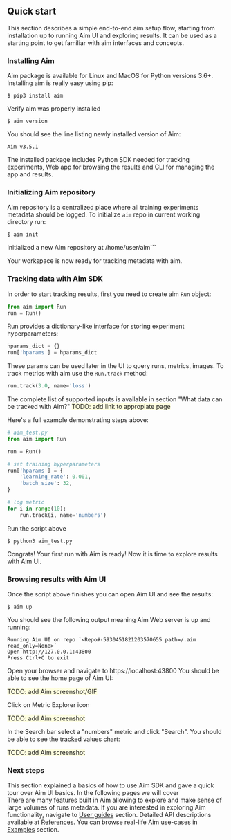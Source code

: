 ## Quick start

This section describes a simple end-to-end aim setup flow, starting from installation up to running Aim UI and exploring
results. It can be used as a starting point to get familiar with aim interfaces and concepts.

### Installing Aim
Aim package is available for Linux and MacOS for Python versions 3.6+.
Installing aim is really easy using pip:

```shell
$ pip3 install aim
```

Verify aim was properly installed

```shell
$ aim version
```

You should see the line listing newly installed version of Aim:
```shell
Aim v3.5.1
```


The installed package includes Python SDK needed for tracking experiments, Web app for browsing the results and CLI
for managing the app and results.


### Initializing Aim repository
Aim repository is a centralized place where all training experiments metadata should be logged.
To initialize `aim` repo in current working directory run:
```shell
$ aim init
```

Initialized a new Aim repository at /home/user/aim```

Your workspace is now ready for tracking metadata with aim.

### Tracking data with Aim SDK

In order to start tracking results, first you need to create aim `Run` object:
```python
from aim import Run
run = Run()
```

Run provides a dictionary-like interface for storing experiment hyperparameters:
```python
hparams_dict = {}
run['hparams'] = hparams_dict
```

These params can be used later in the UI to query runs, metrics, images.
To track metrics with aim use the `Run.track` method:
```python
run.track(3.0, name='loss')
```
The complete list
of supported inputs is available in section "What data can be tracked with Aim?"
<span style="background:lightyellow">TODO: add link to appropiate page</span>

Here's a full example demonstrating steps above:
```python
# aim_test.py
from aim import Run

run = Run()

# set training hyperparameters
run['hparams'] = {
    'learning_rate': 0.001,
    'batch_size': 32,
}

# log metric
for i in range(10):
    run.track(i, name='numbers')
```

Run the script above
```shell
$ python3 aim_test.py
```

Congrats! Your first run with Aim is ready!
Now it is time to explore results with Aim UI.

### Browsing results with Aim UI
Once the script above finishes you can open Aim UI and see the results:
```shell
$ aim up
```
You should see the following output meaning Aim Web server is up and running:
```shell
Running Aim UI on repo `<Repo#-5930451821203570655 path=/.aim read_only=None>`
Open http://127.0.0.1:43800
Press Ctrl+C to exit
```

Open your browser and navigate to https://localhost:43800
You should be able to see the home page of Aim UI:

<span style="background:lightyellow">TODO: add Aim screenshot/GIF</span>

Click on Metric Explorer icon

<span style="background:lightyellow">TODO: add Aim screenshot</span>

In the Search bar select a "numbers" metric and click "Search".
You should be able to see the tracked values chart:

<span style="background:lightyellow">TODO: add Aim screenshot</span>

### Next steps
This section explained a basics of how to use Aim SDK and gave a quick tour over Aim UI basics.
In the following pages we will cover  
There are many features built in Aim allowing to explore and make sense of large volumes of runs metadata.
If you are interested in exploring Aim functionality, navigate to [User guides](<TODO link here>) section. Detailed API descriptions
available at [References](<TODO link here>). You can browse real-life Aim use-cases in [Examples](<TODO link here>) section.

